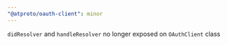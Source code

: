 ```yaml
---
"@atproto/oauth-client": minor
---
```


`didResolver` and `handleResolver` no longer exposed on `OAuthClient` class
